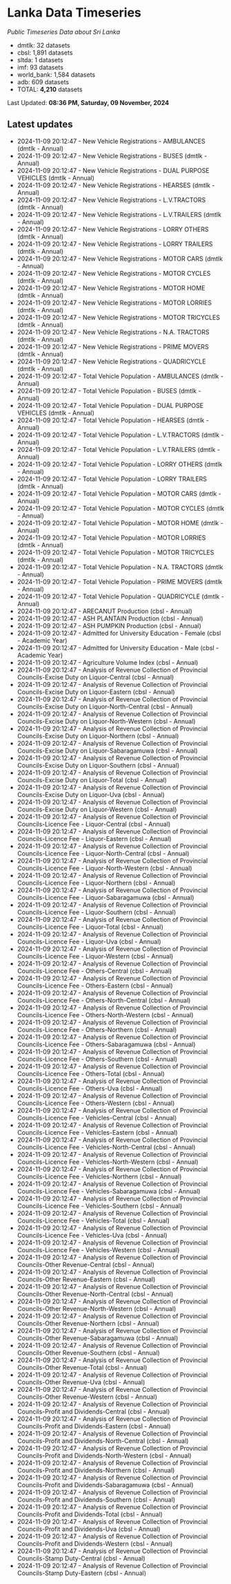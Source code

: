 # Lanka Data Timeseries
*Public Timeseries Data about Sri Lanka*

* dmtlk: 32 datasets
* cbsl: 1,891 datasets
* sltda: 1 datasets
* imf: 93 datasets
* world_bank: 1,584 datasets
* adb: 609 datasets
* TOTAL: **4,210** datasets

Last Updated: **08:36 PM, Saturday, 09 November, 2024**

## Latest updates

* 2024-11-09 20:12:47 - New Vehicle Registrations - AMBULANCES (dmtlk - Annual)
* 2024-11-09 20:12:47 - New Vehicle Registrations - BUSES (dmtlk - Annual)
* 2024-11-09 20:12:47 - New Vehicle Registrations - DUAL PURPOSE VEHICLES (dmtlk - Annual)
* 2024-11-09 20:12:47 - New Vehicle Registrations - HEARSES (dmtlk - Annual)
* 2024-11-09 20:12:47 - New Vehicle Registrations - L.V.TRACTORS (dmtlk - Annual)
* 2024-11-09 20:12:47 - New Vehicle Registrations - L.V.TRAILERS (dmtlk - Annual)
* 2024-11-09 20:12:47 - New Vehicle Registrations - LORRY OTHERS (dmtlk - Annual)
* 2024-11-09 20:12:47 - New Vehicle Registrations - LORRY TRAILERS (dmtlk - Annual)
* 2024-11-09 20:12:47 - New Vehicle Registrations - MOTOR CARS (dmtlk - Annual)
* 2024-11-09 20:12:47 - New Vehicle Registrations - MOTOR CYCLES (dmtlk - Annual)
* 2024-11-09 20:12:47 - New Vehicle Registrations - MOTOR HOME (dmtlk - Annual)
* 2024-11-09 20:12:47 - New Vehicle Registrations - MOTOR LORRIES (dmtlk - Annual)
* 2024-11-09 20:12:47 - New Vehicle Registrations - MOTOR TRICYCLES (dmtlk - Annual)
* 2024-11-09 20:12:47 - New Vehicle Registrations - N.A. TRACTORS (dmtlk - Annual)
* 2024-11-09 20:12:47 - New Vehicle Registrations - PRIME MOVERS (dmtlk - Annual)
* 2024-11-09 20:12:47 - New Vehicle Registrations - QUADRICYCLE (dmtlk - Annual)
* 2024-11-09 20:12:47 - Total Vehicle Population - AMBULANCES (dmtlk - Annual)
* 2024-11-09 20:12:47 - Total Vehicle Population - BUSES (dmtlk - Annual)
* 2024-11-09 20:12:47 - Total Vehicle Population - DUAL PURPOSE VEHICLES (dmtlk - Annual)
* 2024-11-09 20:12:47 - Total Vehicle Population - HEARSES (dmtlk - Annual)
* 2024-11-09 20:12:47 - Total Vehicle Population - L.V.TRACTORS (dmtlk - Annual)
* 2024-11-09 20:12:47 - Total Vehicle Population - L.V.TRAILERS (dmtlk - Annual)
* 2024-11-09 20:12:47 - Total Vehicle Population - LORRY OTHERS (dmtlk - Annual)
* 2024-11-09 20:12:47 - Total Vehicle Population - LORRY TRAILERS (dmtlk - Annual)
* 2024-11-09 20:12:47 - Total Vehicle Population - MOTOR CARS (dmtlk - Annual)
* 2024-11-09 20:12:47 - Total Vehicle Population - MOTOR CYCLES (dmtlk - Annual)
* 2024-11-09 20:12:47 - Total Vehicle Population - MOTOR HOME (dmtlk - Annual)
* 2024-11-09 20:12:47 - Total Vehicle Population - MOTOR LORRIES (dmtlk - Annual)
* 2024-11-09 20:12:47 - Total Vehicle Population - MOTOR TRICYCLES (dmtlk - Annual)
* 2024-11-09 20:12:47 - Total Vehicle Population - N.A. TRACTORS (dmtlk - Annual)
* 2024-11-09 20:12:47 - Total Vehicle Population - PRIME MOVERS (dmtlk - Annual)
* 2024-11-09 20:12:47 - Total Vehicle Population - QUADRICYCLE (dmtlk - Annual)
* 2024-11-09 20:12:47 - ARECANUT Production (cbsl - Annual)
* 2024-11-09 20:12:47 - ASH PLANTAIN Production (cbsl - Annual)
* 2024-11-09 20:12:47 - ASH PUMPKIN Production (cbsl - Annual)
* 2024-11-09 20:12:47 - Admitted for University Education - Female (cbsl - Academic Year)
* 2024-11-09 20:12:47 - Admitted for University Education - Male (cbsl - Academic Year)
* 2024-11-09 20:12:47 - Agriculture Volume Index (cbsl - Annual)
* 2024-11-09 20:12:47 - Analysis of Revenue Collection of Provincial Councils-Excise Duty on Liquor-Central (cbsl - Annual)
* 2024-11-09 20:12:47 - Analysis of Revenue Collection of Provincial Councils-Excise Duty on Liquor-Eastern (cbsl - Annual)
* 2024-11-09 20:12:47 - Analysis of Revenue Collection of Provincial Councils-Excise Duty on Liquor-North-Central (cbsl - Annual)
* 2024-11-09 20:12:47 - Analysis of Revenue Collection of Provincial Councils-Excise Duty on Liquor-North-Western (cbsl - Annual)
* 2024-11-09 20:12:47 - Analysis of Revenue Collection of Provincial Councils-Excise Duty on Liquor-Northern (cbsl - Annual)
* 2024-11-09 20:12:47 - Analysis of Revenue Collection of Provincial Councils-Excise Duty on Liquor-Sabaragamuwa (cbsl - Annual)
* 2024-11-09 20:12:47 - Analysis of Revenue Collection of Provincial Councils-Excise Duty on Liquor-Southern (cbsl - Annual)
* 2024-11-09 20:12:47 - Analysis of Revenue Collection of Provincial Councils-Excise Duty on Liquor-Total (cbsl - Annual)
* 2024-11-09 20:12:47 - Analysis of Revenue Collection of Provincial Councils-Excise Duty on Liquor-Uva (cbsl - Annual)
* 2024-11-09 20:12:47 - Analysis of Revenue Collection of Provincial Councils-Excise Duty on Liquor-Western (cbsl - Annual)
* 2024-11-09 20:12:47 - Analysis of Revenue Collection of Provincial Councils-Licence Fee - Liquor-Central (cbsl - Annual)
* 2024-11-09 20:12:47 - Analysis of Revenue Collection of Provincial Councils-Licence Fee - Liquor-Eastern (cbsl - Annual)
* 2024-11-09 20:12:47 - Analysis of Revenue Collection of Provincial Councils-Licence Fee - Liquor-North-Central (cbsl - Annual)
* 2024-11-09 20:12:47 - Analysis of Revenue Collection of Provincial Councils-Licence Fee - Liquor-North-Western (cbsl - Annual)
* 2024-11-09 20:12:47 - Analysis of Revenue Collection of Provincial Councils-Licence Fee - Liquor-Northern (cbsl - Annual)
* 2024-11-09 20:12:47 - Analysis of Revenue Collection of Provincial Councils-Licence Fee - Liquor-Sabaragamuwa (cbsl - Annual)
* 2024-11-09 20:12:47 - Analysis of Revenue Collection of Provincial Councils-Licence Fee - Liquor-Southern (cbsl - Annual)
* 2024-11-09 20:12:47 - Analysis of Revenue Collection of Provincial Councils-Licence Fee - Liquor-Total (cbsl - Annual)
* 2024-11-09 20:12:47 - Analysis of Revenue Collection of Provincial Councils-Licence Fee - Liquor-Uva (cbsl - Annual)
* 2024-11-09 20:12:47 - Analysis of Revenue Collection of Provincial Councils-Licence Fee - Liquor-Western (cbsl - Annual)
* 2024-11-09 20:12:47 - Analysis of Revenue Collection of Provincial Councils-Licence Fee - Others-Central (cbsl - Annual)
* 2024-11-09 20:12:47 - Analysis of Revenue Collection of Provincial Councils-Licence Fee - Others-Eastern (cbsl - Annual)
* 2024-11-09 20:12:47 - Analysis of Revenue Collection of Provincial Councils-Licence Fee - Others-North-Central (cbsl - Annual)
* 2024-11-09 20:12:47 - Analysis of Revenue Collection of Provincial Councils-Licence Fee - Others-North-Western (cbsl - Annual)
* 2024-11-09 20:12:47 - Analysis of Revenue Collection of Provincial Councils-Licence Fee - Others-Northern (cbsl - Annual)
* 2024-11-09 20:12:47 - Analysis of Revenue Collection of Provincial Councils-Licence Fee - Others-Sabaragamuwa (cbsl - Annual)
* 2024-11-09 20:12:47 - Analysis of Revenue Collection of Provincial Councils-Licence Fee - Others-Southern (cbsl - Annual)
* 2024-11-09 20:12:47 - Analysis of Revenue Collection of Provincial Councils-Licence Fee - Others-Total (cbsl - Annual)
* 2024-11-09 20:12:47 - Analysis of Revenue Collection of Provincial Councils-Licence Fee - Others-Uva (cbsl - Annual)
* 2024-11-09 20:12:47 - Analysis of Revenue Collection of Provincial Councils-Licence Fee - Others-Western (cbsl - Annual)
* 2024-11-09 20:12:47 - Analysis of Revenue Collection of Provincial Councils-Licence Fee - Vehicles-Central (cbsl - Annual)
* 2024-11-09 20:12:47 - Analysis of Revenue Collection of Provincial Councils-Licence Fee - Vehicles-Eastern (cbsl - Annual)
* 2024-11-09 20:12:47 - Analysis of Revenue Collection of Provincial Councils-Licence Fee - Vehicles-North-Central (cbsl - Annual)
* 2024-11-09 20:12:47 - Analysis of Revenue Collection of Provincial Councils-Licence Fee - Vehicles-North-Western (cbsl - Annual)
* 2024-11-09 20:12:47 - Analysis of Revenue Collection of Provincial Councils-Licence Fee - Vehicles-Northern (cbsl - Annual)
* 2024-11-09 20:12:47 - Analysis of Revenue Collection of Provincial Councils-Licence Fee - Vehicles-Sabaragamuwa (cbsl - Annual)
* 2024-11-09 20:12:47 - Analysis of Revenue Collection of Provincial Councils-Licence Fee - Vehicles-Southern (cbsl - Annual)
* 2024-11-09 20:12:47 - Analysis of Revenue Collection of Provincial Councils-Licence Fee - Vehicles-Total (cbsl - Annual)
* 2024-11-09 20:12:47 - Analysis of Revenue Collection of Provincial Councils-Licence Fee - Vehicles-Uva (cbsl - Annual)
* 2024-11-09 20:12:47 - Analysis of Revenue Collection of Provincial Councils-Licence Fee - Vehicles-Western (cbsl - Annual)
* 2024-11-09 20:12:47 - Analysis of Revenue Collection of Provincial Councils-Other Revenue-Central (cbsl - Annual)
* 2024-11-09 20:12:47 - Analysis of Revenue Collection of Provincial Councils-Other Revenue-Eastern (cbsl - Annual)
* 2024-11-09 20:12:47 - Analysis of Revenue Collection of Provincial Councils-Other Revenue-North-Central (cbsl - Annual)
* 2024-11-09 20:12:47 - Analysis of Revenue Collection of Provincial Councils-Other Revenue-North-Western (cbsl - Annual)
* 2024-11-09 20:12:47 - Analysis of Revenue Collection of Provincial Councils-Other Revenue-Northern (cbsl - Annual)
* 2024-11-09 20:12:47 - Analysis of Revenue Collection of Provincial Councils-Other Revenue-Sabaragamuwa (cbsl - Annual)
* 2024-11-09 20:12:47 - Analysis of Revenue Collection of Provincial Councils-Other Revenue-Southern (cbsl - Annual)
* 2024-11-09 20:12:47 - Analysis of Revenue Collection of Provincial Councils-Other Revenue-Total (cbsl - Annual)
* 2024-11-09 20:12:47 - Analysis of Revenue Collection of Provincial Councils-Other Revenue-Uva (cbsl - Annual)
* 2024-11-09 20:12:47 - Analysis of Revenue Collection of Provincial Councils-Other Revenue-Western (cbsl - Annual)
* 2024-11-09 20:12:47 - Analysis of Revenue Collection of Provincial Councils-Profit and Dividends-Central (cbsl - Annual)
* 2024-11-09 20:12:47 - Analysis of Revenue Collection of Provincial Councils-Profit and Dividends-Eastern (cbsl - Annual)
* 2024-11-09 20:12:47 - Analysis of Revenue Collection of Provincial Councils-Profit and Dividends-North-Central (cbsl - Annual)
* 2024-11-09 20:12:47 - Analysis of Revenue Collection of Provincial Councils-Profit and Dividends-North-Western (cbsl - Annual)
* 2024-11-09 20:12:47 - Analysis of Revenue Collection of Provincial Councils-Profit and Dividends-Northern (cbsl - Annual)
* 2024-11-09 20:12:47 - Analysis of Revenue Collection of Provincial Councils-Profit and Dividends-Sabaragamuwa (cbsl - Annual)
* 2024-11-09 20:12:47 - Analysis of Revenue Collection of Provincial Councils-Profit and Dividends-Southern (cbsl - Annual)
* 2024-11-09 20:12:47 - Analysis of Revenue Collection of Provincial Councils-Profit and Dividends-Total (cbsl - Annual)
* 2024-11-09 20:12:47 - Analysis of Revenue Collection of Provincial Councils-Profit and Dividends-Uva (cbsl - Annual)
* 2024-11-09 20:12:47 - Analysis of Revenue Collection of Provincial Councils-Profit and Dividends-Western (cbsl - Annual)
* 2024-11-09 20:12:47 - Analysis of Revenue Collection of Provincial Councils-Stamp Duty-Central (cbsl - Annual)
* 2024-11-09 20:12:47 - Analysis of Revenue Collection of Provincial Councils-Stamp Duty-Eastern (cbsl - Annual)